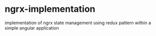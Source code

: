 # ngrx-implementation
implementation of ngrx state management using redux pattern within a simple angular application
